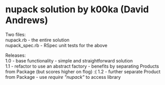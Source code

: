 # nupack solution by k00ka (David Andrews)

Two files:  
nupack.rb - the entire solution  
nupack_spec.rb - RSpec unit tests for the above

Releases:  
1.0 - base functionality - simple and straightforward solution  
1.1 - refactor to use an abstract factory - benefits by separating Products from Package (but scores higher on flog) :(
1.2 - further separate Product from Package - use _require "nupack"_ to access library
